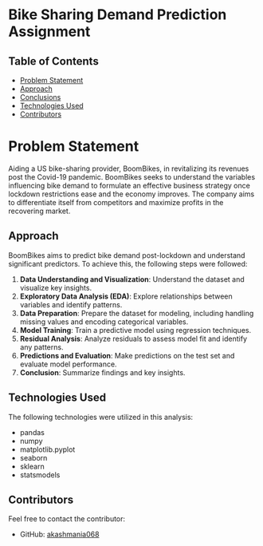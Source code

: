 # Bike Sharing Demand Prediction Assignment

## Table of Contents
* [Problem Statement](#problem-statement)
* [Approach](#approach)
* [Conclusions](#conclusions)
* [Technologies Used](#technologies-used)
* [Contributors](#contributors)

# Problem Statement

Aiding a US bike-sharing provider, BoomBikes, in revitalizing its revenues post the Covid-19 pandemic. BoomBikes seeks to understand the variables influencing bike demand to formulate an effective business strategy once lockdown restrictions ease and the economy improves. The company aims to differentiate itself from competitors and maximize profits in the recovering market.

## Approach

BoomBikes aims to predict bike demand post-lockdown and understand significant predictors. To achieve this, the following steps were followed:

1. **Data Understanding and Visualization**: Understand the dataset and visualize key insights.
2. **Exploratory Data Analysis (EDA)**: Explore relationships between variables and identify patterns.
3. **Data Preparation**: Prepare the dataset for modeling, including handling missing values and encoding categorical variables.
4. **Model Training**: Train a predictive model using regression techniques.
5. **Residual Analysis**: Analyze residuals to assess model fit and identify any patterns.
6. **Predictions and Evaluation**: Make predictions on the test set and evaluate model performance.
7. **Conclusion**: Summarize findings and key insights.

## Technologies Used

The following technologies were utilized in this analysis:

- pandas
- numpy
- matplotlib.pyplot
- seaborn
- sklearn
- statsmodels

## Contributors

Feel free to contact the contributor:

- GitHub: [akashmania068](https://github.com/akashmania068)
